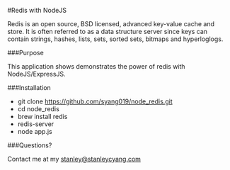 #Redis with NodeJS

Redis is an open source, BSD licensed, advanced key-value cache and store. It is often referred to as a data structure server since keys can contain strings, hashes, lists, sets, sorted sets, bitmaps and hyperloglogs.

###Purpose

This application shows demonstrates the power of redis with NodeJS/ExpressJS.

###Installation

  - git clone https://github.com/syang019/node_redis.git
  - cd node_redis
  - brew install redis
  - redis-server
  - node app.js
  
###Questions?

  Contact me at my <stanley@stanleycyang.com>
